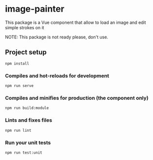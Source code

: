 # image-painter

This package is a Vue component that allow to load an image and edit simple strokes on it

NOTE:
This package is not ready please, don't use.

## Project setup
```
npm install
```

### Compiles and hot-reloads for development
```
npm run serve
```

### Compiles and minifies for production (the component only)
```
npm run build:module
```

### Lints and fixes files
```
npm run lint
```

### Run your unit tests
```
npm run test:unit
```
